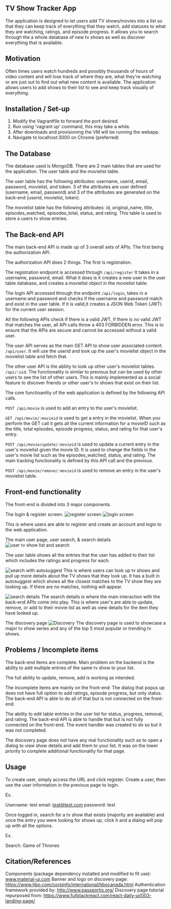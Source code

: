 ## TV Show Tracker App

The application is designed to let users add TV shows/movies into a list so that they can keep track of everything that they watch, add statuses to what they are watching, ratings, and episode progress. It allows you to search through the a whole database of new tv shows as well as discover everything that is available.  

## Motivation

Often times users watch hundreds and possibly thousands of hours of video content and will lose track of where they are, what they're watching or are just out to find out what new content is available. The application allows users to add shows to their list to see and keep track visually of everything. 

## Installation / Set-up

1. Modify the Vagrantfile to forward the port desired. 
2. Run using 'vagrant up' command, this may take a while. 
3. After downloads and provisioning the VM will be running the webapp. 
4. Navigate to localhost:3000 on Chrome (preferred)

## The Database

The database used is MongoDB. There are 2 main tables that are used for the application. The user table and the movielist table.

The user table has the following attributes:
username, userid, email, password, movielist, and token. 
3 of the attributes are user defined (username, email, password) and 3 of the attributes are generated on the back-end (userid, movielist, token).

The movielist table has the following attributes:
id, original_name, title, episodes_watched, episodes_total, status, and rating. This table is used to store a users tv show entries. 

## The Back-end API

The main back-end API is made up of 3 overall sets of APIs. The first being the authorization API. 

The authorization API does 2 things. The first is registration.

The registration endpoint is accessed through `/api/register`
It takes in a username, password, email. What it does is it creates a new user in the user table database, and creates a movielist object in the movielist table. 

The login API accessed through the endpoint `/api/login`, takes in a username and password and checks if the username and password match and exist in the user table. If it is valid,it creates a JSON Web Token (JWT) for the current user session.

All the following APIs check if there is a valid JWT, if there is no valid JWT that matches the user, all API calls throw a 403 FORBIDDEN error. This is to ensure that the APIs are secure and cannot be accessed without a valid user. 

The user API serves as the main GET API to show user associated content. `/api/user`. It will use the userid and look up the user's movielist object in the movielist table and fetch that. 

The other user API is the abliity to look up other user's movielist tables. `/api/:uid`. The functionality is similar to previous but can be used by other users to see the list of other users. This is mainly implemented as a social feature to discover friends or other user's tv shows that exist on their list. 

The core functioanlity of the web application is defined by the following API calls.

`POST /api/movie` is used to add an entry to the user's movielist. 

`GET /api/movie/:movieid` is used to get a entry in the movielist. When you perform the GET call it gets all the current information for a movieID such as the title, total episodes, episode progress, status, and rating for that user's entry. 

`POST /api/movie/update/:movieid` is used to update a current entry in the user's movielist given the movie ID. It is used to change the fields in the user's movie list such as the episodes_watched, status, and rating. The main tracking functionality is defined by this API call and the previous.

`POST /api/movie/remove/:movieid` is used to remove an entry in the user's movielist table. 

## Front-end functionality

The front-end is divided into 3 major components. 

The login & register screen.
![register screen](https://i.imgur.com/nvBsgr2.png)
![login screen](https://i.imgur.com/5xlnHio.png)

This is where users are able to register and create an account and login to the web application. 

The main user page, user search, & search details
![user tv show list and search](http://i.imgur.com/nmsfBCg.jpg)

The user table shows all the entries that the user has added to their list which includes the ratings and progress for each. 

![search with autosuggest](https://i.imgur.com/F1TBlnl.png)
This is where users can look up tv shows and pull up more details about the TV shows that they look up. It has a built in autosuggest which shows all the closest matches to the TV show they are looking up. If there are no matches, nothing will appear.


![search details](https://i.imgur.com/MXZ9WQx.png)
The search details is where the main interaction with the back-end APIs come into play. This is where user's are able to update, remove, or add to their movie list as well as view details for the item they have looked up. 

The discovery page
![Discovery](https://i.imgur.com/FLMYSkt.jpg)
The discovery page is used to showcase a major tv show series and any of the top 5 most popular or trending tv shows.


## Problems / Incomplete items
The back-end items are complete. Main problem on the backend is the ability to add multiple entries of the same tv show to your list. 

The full ability to update, remove, add is working as intended. 

The incomplete items are mainly on the front-end:
The dialog that popus up does not have full option to add ratings, episode progress, but only status. The back-end API is able to do all of that but is not connected on the front-end. 

The ability to edit table entries in the user list for status, progress, removal, and rating. The back-end API is able to handle that but is not fully connected on the front-end. The event handler was created to do so but it was not completed. 

The discovery page does not have any real functionality such as to open a dialog to view show details and add them to your list. It was on the lower priority to complete additional functionality for that page. 


## Usage

To create user, simply access the URL and click register. Create a user, then use the user information in the previous page to login.

Ex.

Username: test
email: test@test.com
password: test

Once logged in, search for a tv show that exists (majority are available) and once the entry you were looking for shows up, click it and a dialog will pop up with all the options. 

Ex.

Search: Game of Thrones

## Citation/References

Components (package dependency installed and modified to fit use): www.material-ui.com
Banner and logo on discovery page: https://www.hbo.com/corpinfo/international/hbocanada.html
Authentication framework provided by: http://www.passportjs.org/
Discovery page tutorial repurposed from: https://www.fullstackreact.com/react-daily-ui/003-landing-page/

